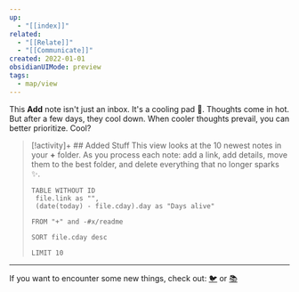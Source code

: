 ```yaml
---
up:
  - "[[index]]"
related:
  - "[[Relate]]"
  - "[[Communicate]]"
created: 2022-01-01
obsidianUIMode: preview
tags:
  - map/view
---
```

This **Add** note isn't just an inbox. It's a cooling pad 🧊.
Thoughts come in hot. But after a few days, they cool down.
When cooler thoughts prevail, you can better prioritize. Cool? 

> [!activity]+ ## Added Stuff
> This view looks at the 10 newest notes in your **+** folder. As you process each note: add a link, add details, move them to the best folder,  and delete everything that no longer sparks ✨. 
> 
> ``` dataview
> TABLE WITHOUT ID
>  file.link as "",
>  (date(today) - file.cday).day as "Days alive"
> 
> FROM "+" and -#x/readme 
> 
> SORT file.cday desc
> 
> LIMIT 10
> ```



---

If you want to encounter some new things, check out: [🐦](https://www.twitter.com) or [📚](https://readwise.io/lyt/)          